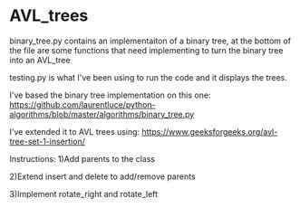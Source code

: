 # AVL_trees
binary_tree.py contains an implementaiton of a binary tree, at the bottom of the file are some functions that need implementing to turn the binary tree into an AVL_tree

testing.py is what I've been using to run the code and it displays the trees.

I've based the binary tree implementation on this one: https://github.com/laurentluce/python-algorithms/blob/master/algorithms/binary_tree.py

I've extended it to AVL trees using: https://www.geeksforgeeks.org/avl-tree-set-1-insertion/ 

Instructions:
  1)Add parents to the class
  
  2)Extend insert and delete to add/remove parents

  3)Implement rotate_right and rotate_left
